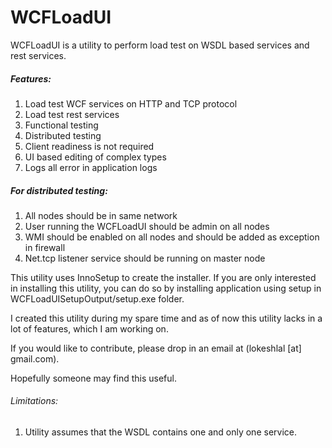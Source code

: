 # WCFLoadUI

WCFLoadUI is a utility to perform load test on WSDL based services and rest services.

##### Features:
1.	Load test WCF services on HTTP and TCP protocol
2.	Load test rest services
3.	Functional testing
4.	Distributed testing
5.	Client readiness is not required
6.	UI based editing of complex types
7.	Logs all error in application logs

##### For distributed testing:
1.	All nodes should be in same network
2.	User running the WCFLoadUI should be admin on all nodes
3.	WMI should be enabled on all nodes and should be added as exception in firewall
4.	Net.tcp listener service should be running on master node

This utility uses InnoSetup to create the installer. If you are only interested in installing this utility, you can do so by installing application using setup in WCFLoadUISetupOutput/setup.exe folder.

I  created this utility during my spare time and as of now this utility lacks in a lot of features, which I am working on.

If you would like to contribute, please drop in an email at (lokeshlal [at] gmail.com).

Hopefully someone may find this useful.

###### Limitations:
1. Utility assumes that the WSDL contains one and only one service.
